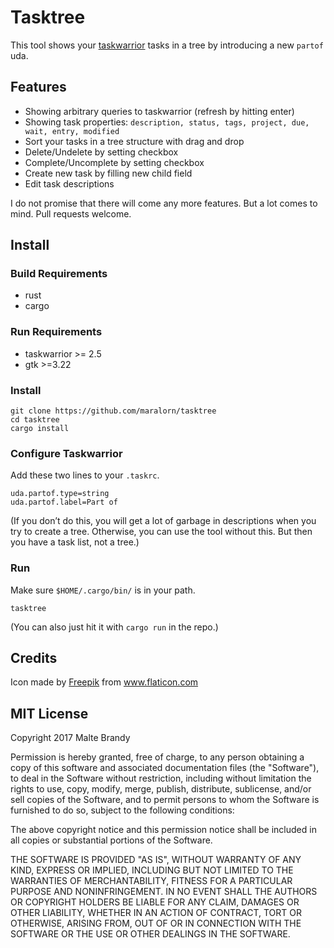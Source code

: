 # Tasktree

This tool shows your [taskwarrior](https://taskwarrior.org) tasks in a tree by introducing a new `partof` uda.

## Features

* Showing arbitrary queries to taskwarrior (refresh by hitting enter)
* Showing task properties: `description, status, tags, project, due, wait, entry, modified`
* Sort your tasks in a tree structure with drag and drop
* Delete/Undelete by setting checkbox
* Complete/Uncomplete by setting checkbox
* Create new task by filling new child field
* Edit task descriptions

I do not promise that there will come any more features. But a lot comes to mind. Pull requests welcome.

## Install
### Build Requirements

* rust
* cargo

### Run Requirements

* taskwarrior >= 2.5
* gtk >=3.22

### Install

```
git clone https://github.com/maralorn/tasktree
cd tasktree
cargo install
```

### Configure Taskwarrior

Add these two lines to your `.taskrc`.
```
uda.partof.type=string
uda.partof.label=Part of
```
(If you don’t do this, you will get a lot of garbage in descriptions when you try to create a tree. Otherwise, you can use the tool without this. But then you have a task list, not a tree.)

### Run


Make sure `$HOME/.cargo/bin/` is in your path.

```
tasktree
```
(You can also just hit it with `cargo run` in the repo.)

## Credits

Icon made by [Freepik](www.freepik.com) from www.flaticon.com 

## MIT License

Copyright 2017 Malte Brandy

Permission is hereby granted, free of charge, to any person obtaining a copy of this software and associated documentation files (the "Software"), to deal in the Software without restriction, including without limitation the rights to use, copy, modify, merge, publish, distribute, sublicense, and/or sell copies of the Software, and to permit persons to whom the Software is furnished to do so, subject to the following conditions:

The above copyright notice and this permission notice shall be included in all copies or substantial portions of the Software.

THE SOFTWARE IS PROVIDED "AS IS", WITHOUT WARRANTY OF ANY KIND, EXPRESS OR IMPLIED, INCLUDING BUT NOT LIMITED TO THE WARRANTIES OF MERCHANTABILITY, FITNESS FOR A PARTICULAR PURPOSE AND NONINFRINGEMENT. IN NO EVENT SHALL THE AUTHORS OR COPYRIGHT HOLDERS BE LIABLE FOR ANY CLAIM, DAMAGES OR OTHER LIABILITY, WHETHER IN AN ACTION OF CONTRACT, TORT OR OTHERWISE, ARISING FROM, OUT OF OR IN CONNECTION WITH THE SOFTWARE OR THE USE OR OTHER DEALINGS IN THE SOFTWARE.

